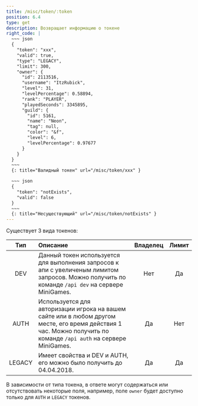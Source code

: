 ```yaml
---
title: /misc/token/:token
position: 6.4
type: get
description: Возвращает информацию о токене
right_code: |
  ~~~ json
  {
    "token": "xxx",
    "valid": true,
    "type": "LEGACY",
    "limit": 300,
    "owner": {
      "id": 2113516,
      "username": "ItzRubick",
      "level": 31,
      "levelPercentage": 0.58894,
      "rank": "PLAYER",
      "playedSeconds": 3345895,
      "guild": {
        "id": 5161,
        "name": "Neon",
        "tag": null,
        "color": "&f",
        "level": 6,
        "levelPercentage": 0.97677
      }
    }
  }
  ~~~
  {: title="Валидный токен" url="/misc/token/xxx" }

  ~~~ json
  {
    "token": "notExists",
    "valid": false
  }
  ~~~
  {: title="Несуществующий" url="/misc/token/notExists" }
---
```


Существует 3 вида токенов:

| Тип    | Описание | Владелец | Лимит |
|:------:|:---------|:--------:|:-----:|
| DEV    | Данный токен используется для выполнения запросов к апи с увеличеным лимитом запросов. Можно получить по команде `/api dev` на сервере MiniGames. | Нет | Да |
| AUTH   | Используется для авторизации игрока на вашем сайте или в любом другом месте, его время действия 1 час. Можно получить по команде `/api auth` на сервере MiniGames. | Да | Нет |
| LEGACY | Имеет свойства и DEV и AUTH, его можно было получить до 04.04.2018. | Да | Да |

В зависимости от типа токена, в ответе могут содержаться или отсутствовать некоторые поля, например, поле `owner` будет доступно только для `AUTH` и `LEGACY` токенов.
